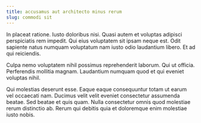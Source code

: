 ```yaml
---
title: accusamus aut architecto minus rerum
slug: commodi sit
---
```


In placeat ratione. Iusto doloribus nisi. Quasi autem et voluptas adipisci perspiciatis rem impedit. Qui eius voluptatem sit ipsam neque est. Odit sapiente natus numquam voluptatum nam iusto odio laudantium libero. Et ad qui reiciendis.

Culpa nemo voluptatem nihil possimus reprehenderit laborum. Qui ut officia. Perferendis mollitia magnam. Laudantium numquam quod et qui eveniet voluptas nihil.

Qui molestias deserunt esse. Eaque eaque consequuntur totam ut earum vel occaecati nam. Ducimus velit velit eveniet consectetur assumenda beatae. Sed beatae et quis quam. Nulla consectetur omnis quod molestiae rerum distinctio ab. Rerum qui debitis quia et doloremque enim molestiae iusto nobis.

